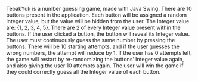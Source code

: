 TebakYuk is a number guessing game, made with Java Swing. There are 10 buttons present in the application. Each button will be assigned a random Integer value, but the value will be hidden from the user. The Integer value are: {1, 2, 3, 4, 5}. There are 2 of every Integer value present within the buttons. If the user clicked a button, the button will reveal its Integer value. The user must continuously guess the same number by pressing the buttons. There will be 10 starting attempts, and if the user guesses the wrong numbers, the attempt will reduce by 1. If the user has 0 attempts left, the game will restart by re-randomizing the buttons’ Integer value again, and also giving the user 10 attempts again. The user will win the game if they could correctly guess all the Integer value of each button.
